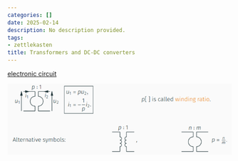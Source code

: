 ```yaml
---
categories: []
date: 2025-02-14
description: No description provided.
tags:
- zettlekasten
title: Transformers and DC-DC converters
---
```


[electronic circuit](electronic%20circuit)

![Pasted image 20221028102222](attachments/Pasted%20image%2020221028102222.png)